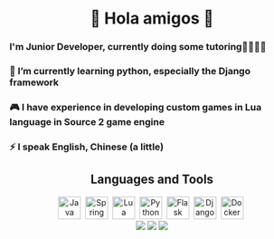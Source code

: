 <div id="header" align="center">
<h1> 👋 Hola amigos 👋 </h1>
</div>

### I'm Junior Developer, currently doing some tutoring🏫🏫🏫🏫

### 🌱 I’m currently learning python, especially the Django framework
### 🎮 I have experience in developing custom games in Lua language in Source 2 game engine

### ⚡ I speak English, Chinese (a little)

<div id="disc" align="center">
<h2> Languages and Tools </h2>
</div>

<div id="logos" align="center">
<img src="https://cdn.jsdelivr.net/gh/devicons/devicon@latest/icons/java/java-original.svg" title="Java" width="40" height="40"/>&nbsp;
<img src="https://cdn.jsdelivr.net/gh/devicons/devicon@latest/icons/spring/spring-original.svg" title="Spring" width="40" height="40"/>&nbsp;
<img src="https://cdn.jsdelivr.net/gh/devicons/devicon@latest/icons/lua/lua-original.svg" title="Lua" width="40" height="40"/>&nbsp;
<img src="https://cdn.jsdelivr.net/gh/devicons/devicon@latest/icons/python/python-original.svg" title="Python" width="40" height="40"/>&nbsp;
<img src="https://cdn.jsdelivr.net/gh/devicons/devicon@latest/icons/flask/flask-original-wordmark.svg" title="Flask" width="40" height="40"/>&nbsp;
<img src="https://cdn.jsdelivr.net/gh/devicons/devicon@latest/icons/django/django-plain.svg" title="Django" width="40" height="40"/>&nbsp;
<img src="https://cdn.jsdelivr.net/gh/devicons/devicon@latest/icons/docker/docker-original.svg" title="Docker" width="40" height="40"/>&nbsp;
</div>

<div id="stats" align="center">
<img src="http://github-profile-summary-cards.vercel.app/api/cards/profile-details?username=vovapidjak&theme=tokyonight"/>
<img src="http://github-profile-summary-cards.vercel.app/api/cards/repos-per-language?username=vovapidjak&theme=tokyonight"/>
<img src="http://github-profile-summary-cards.vercel.app/api/cards/most-commit-language?username=vovapidjak&theme=tokyonight"/>
</div>

